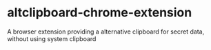 # altclipboard-chrome-extension
A browser extension providing a alternative clipboard for secret data, without using system clipboard
